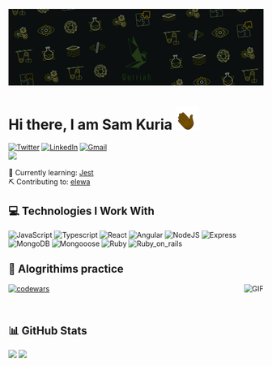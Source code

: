 ![banner](./assets/gruvQurriah.gif)

# Hi there, I am Sam Kuria <img src="./assets/wave.gif" alt="Wave Animated" width="45px" height="45px" />

<!-- <img align="right" alt="GIF" src="./assets/eCoder.gif" width="140em"/> -->

[![Twitter](https://img.shields.io/badge/Twitter-1e2122?style=flat&logo=twitter&logoColor=1DA1F2)](https://twitter.com/kuriah_sam)
[![LinkedIn](https://img.shields.io/badge/LinkedIn-1e2122?style=flat&logo=linkedin&logoColor=0A66C2)](https://www.linkedin.com/in/sam-kuria-0904b01a1)
[![Gmail](https://img.shields.io/badge/Email-1e2122?style=flat&logo=gmail&logoColor=D14836)](mailto:sammugire@gmail.com)
<br />
![](https://api.visitorbadge.io/api/VisitorHit?user=qurriahSam&repo=qurriahSam&labelColor=%231f2223&countColor=%23e0a92a&style=flat)

<!-- &nbsp; -->

🌱 Currently learning: [Jest](https://jestjs.io/)
<br>
⛏ Contributing to: [elewa](https://github.com/italanta/elewa)

## 💻 Technologies I Work With

![JavaScript](https://img.shields.io/badge/JavaScript-323330?style=flat&logo=javascript&logoColor=F7DF1E)
![Typescript](https://img.shields.io/badge/TypeScript-3178C6?style=flat&logo=typescript&logoColor=white)
![React](https://img.shields.io/badge/React-161A3B?style=flat&logo=react&logoColor=white)
![Angular](https://img.shields.io/badge/Angular-E23237?style=flat&logo=angular&logoColor=white)
![NodeJS](https://img.shields.io/badge/NodeJS-339933?style=flat&logo=node.js&logoColor=white)
![Express](https://img.shields.io/badge/Express-000000?style=flat&logo=express&logoColor=white)
![MongoDB](https://img.shields.io/badge/MongoDB-47A248?style=flat&logo=mongoDB&logoColor=white)
![Mongooose](https://img.shields.io/badge/Mongoose-880000?style=flat&logo=mongoose&logoColor=white)
![Ruby](https://img.shields.io/badge/Ruby-6B1915?style=flat&logo=ruby&logoColor=red)
![Ruby_on_rails](https://img.shields.io/badge/Ruby_on_rails-CC0000?style=flat&logo=ruby+on+rails&logoColor=white)

## 📱 Alogrithims practice

<img align ="right" alt="GIF" height="68px" src="https://octodex.github.com/images/daftpunktocat-guy.gif" />
<a href="https://www.codewars.com/users/Qurriah">
  <img alt="codewars" src="https://www.codewars.com/users/Qurriah/badges/small"/>
</a>

&nbsp;

## 📊 GitHub Stats

<!--   <p align="center">
    <a href="https://github.com/qurriahSam">
     <img height="180em" src="https://github-readme-stats.vercel.app/api?username=qurriahSam&count_private=true&show_icons=true&theme=gruvbox"/>
      <img height="180em" src="https://github-readme-stats.vercel.app/api/top-langs/?username=qurriahSam&theme=gruvbox"/>
    </a>
  </p> -->

<p>
  <img height="180em" src="https://github-readme-streak-stats.herokuapp.com?user=qurriahSam&theme=gruvbox&date_format=M%20j%5B%2C%20Y%5D&background=03010100" />
  <!-- <img height="180em" src="https://git-stats-il6osaqd6-qurriahsam.vercel.app/api/top-langs/?layout=compact&hide=html%2Ccss%2Cscss&bg_color=03010100&count_private=false&username=qurriahSam&theme=gruvbox"/> -->
     <img height="180em" src="https://camo.githubusercontent.com/02d3d62d6375d4f370df2d851d5e3859fc1e1f537e7b82e20eb8bb9bc423d256/68747470733a2f2f6769742d73746174732d696c366f73617164362d7175727269616873616d2e76657263656c2e6170702f6170692f746f702d6c616e67732f3f6c61796f75743d636f6d7061637426686964653d68746d6c253243637373253243736373732662675f636f6c6f723d303330313031303026636f756e745f707269766174653d66616c736526757365726e616d653d7175727269616853616d267468656d653d67727576626f78"/>
  <!-- &layout=donut -->
</p>

<!-- <img height="180em" src="https://github-readme-stats.vercel.app/api/top-langs/?username=qurriahSam&count_private=true&theme=gruvbox&hide=html,css&bg_color=03010100&layout=compact"/> -->
